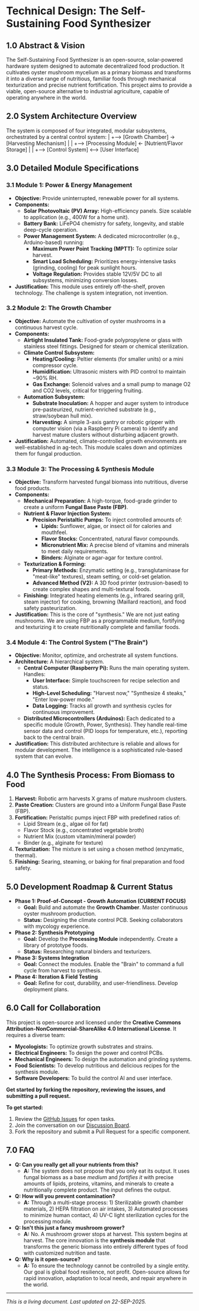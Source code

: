 # Technical Design: The Self-Sustaining Food Synthesizer

## 1.0 Abstract & Vision

The Self-Sustaining Food Synthesizer is an open-source, solar-powered hardware system designed to automate decentralized food production. It cultivates oyster mushroom mycelium as a primary biomass and transforms it into a diverse range of nutritious, familiar foods through mechanical texturization and precise nutrient fortification. This project aims to provide a viable, open-source alternative to industrial agriculture, capable of operating anywhere in the world.

## 2.0 System Architecture Overview

The system is composed of four integrated, modular subsystems, orchestrated by a central control system:
|
+--> [Growth Chamber] -> [Harvesting Mechanism]
|          |
+--> [Processing Module] <- [Nutrient/Flavor Storage]
|          |
+--> [Control System] <--> [User Interface]


## 3.0 Detailed Module Specifications

### 3.1 Module 1: Power & Energy Management

*   **Objective:** Provide uninterrupted, renewable power for all systems.
*   **Components:**
    *   **Solar Photovoltaic (PV) Array:** High-efficiency panels. Size scalable to application (e.g., 400W for a home unit).
    *   **Battery Bank:** LiFePO4 chemistry for safety, longevity, and stable deep-cycle operation.
    *   **Power Management System:** A dedicated microcontroller (e.g., Arduino-based) running:
        *   **Maximum Power Point Tracking (MPTT):** To optimize solar harvest.
        *   **Smart Load Scheduling:** Prioritizes energy-intensive tasks (grinding, cooling) for peak sunlight hours.
        *   **Voltage Regulation:** Provides stable 12V/5V DC to all subsystems, minimizing conversion losses.
*   **Justification:** This module uses entirely off-the-shelf, proven technology. The challenge is system integration, not invention.

### 3.2 Module 2: The Growth Chamber

*   **Objective:** Automate the cultivation of oyster mushrooms in a continuous harvest cycle.
*   **Components:**
    *   **Airtight Insulated Tank:** Food-grade polypropylene or glass with stainless steel fittings. Designed for steam or chemical sterilization.
    *   **Climate Control Subsystem:**
        *   **Heating/Cooling:** Peltier elements (for smaller units) or a mini compressor cycle.
        *   **Humidification:** Ultrasonic misters with PID control to maintain ~90% RH.
        *   **Gas Exchange:** Solenoid valves and a small pump to manage O2 and CO2 levels, critical for triggering fruiting.
    *   **Automation Subsystem:**
        *   **Substrate Inoculation:** A hopper and auger system to introduce pre-pasteurized, nutrient-enriched substrate (e.g., straw/soybean hull mix).
        *   **Harvesting:** A simple 3-axis gantry or robotic gripper with computer vision (via a Raspberry Pi camera) to identify and harvest mature clusters without disturbing adjacent growth.
*   **Justification:** Automated, climate-controlled growth environments are well-established in ag-tech. This module scales down and optimizes them for fungal production.

### 3.3 Module 3: The Processing & Synthesis Module

*   **Objective:** Transform harvested fungal biomass into nutritious, diverse food products.
*   **Components:**
    *   **Mechanical Preparation:** A high-torque, food-grade grinder to create a uniform **Fungal Base Paste (FBP)**.
    *   **Nutrient & Flavor Injection System:**
        *   **Precision Peristaltic Pumps:** To inject controlled amounts of:
            *   **Lipids:** Sunflower, algae, or insect oil for calories and mouthfeel.
            *   **Flavor Stocks:** Concentrated, natural flavor compounds.
            *   **Micronutrient Mix:** A precise blend of vitamins and minerals to meet daily requirements.
            *   **Binders:** Alginate or agar-agar for texture control.
    *   **Texturization & Forming:**
        *   **Primary Methods:** Enzymatic setting (e.g., transglutaminase for "meat-like" textures), steam setting, or cold-set gelation.
        *   **Advanced Method (V2):** A 3D food printer (extrusion-based) to create complex shapes and multi-textural foods.
    *   **Finishing:** Integrated heating elements (e.g., infrared searing grill, steam injector) for cooking, browning (Maillard reaction), and food safety pasteurization.
*   **Justification:** This is the core of "synthesis." We are not just eating mushrooms. We are using FBP as a programmable medium, fortifying and texturizing it to create nutritionally complete and familiar foods.

### 3.4 Module 4: The Control System ("The Brain")

*   **Objective:** Monitor, optimize, and orchestrate all system functions.
*   **Architecture:** A hierarchical system.
    *   **Central Computer (Raspberry Pi):** Runs the main operating system. Handles:
        *   **User Interface:** Simple touchscreen for recipe selection and status.
        *   **High-Level Scheduling:** "Harvest now," "Synthesize 4 steaks," "Enter low-power mode."
        *   **Data Logging:** Tracks all growth and synthesis cycles for continuous improvement.
    *   **Distributed Microcontrollers (Arduinos):** Each dedicated to a specific module (Growth, Power, Synthesis). They handle real-time sensor data and control (PID loops for temperature, etc.), reporting back to the central brain.
*   **Justification:** This distributed architecture is reliable and allows for modular development. The intelligence is a sophisticated rule-based system that can evolve.

## 4.0 The Synthesis Process: From Biomass to Food

1.  **Harvest:** Robotic arm harvests X grams of mature mushroom clusters.
2.  **Paste Creation:** Clusters are ground into a Uniform Fungal Base Paste (FBP).
3.  **Fortification:** Peristaltic pumps inject FBP with predefined ratios of:
    *   Lipid Stream (e.g., algae oil for fat)
    *   Flavor Stock (e.g., concentrated vegetable broth)
    *   Nutrient Mix (custom vitamin/mineral powder)
    *   Binder (e.g., alginate for texture)
4.  **Texturization:** The mixture is set using a chosen method (enzymatic, thermal).
5.  **Finishing:** Searing, steaming, or baking for final preparation and food safety.

## 5.0 Development Roadmap & Current Status

*   **Phase 1: Proof-of-Concept - Growth Automation (CURRENT FOCUS)**
    *   **Goal:** Build and automate the **Growth Chamber**. Master continuous oyster mushroom production.
    *   **Status:** Designing the climate control PCB. Seeking collaborators with mycology experience.
*   **Phase 2: Synthesis Prototyping**
    *   **Goal:** Develop the **Processing Module** independently. Create a library of prototype foods.
    *   **Status:** Researching natural binders and texturizers.
*   **Phase 3: Systems Integration**
    *   **Goal:** Connect the modules. Enable the "Brain" to command a full cycle from harvest to synthesis.
*   **Phase 4: Iteration & Field Testing**
    *   **Goal:** Refine for cost, durability, and user-friendliness. Develop deployment plans.
## 6.0 Call for Collaboration

This project is open-source and licensed under the **Creative Commons Attribution-NonCommercial-ShareAlike 4.0 International License**. It requires a diverse team:
*   **Mycologists:** To optimize growth substrates and strains.
*   **Electrical Engineers:** To design the power and control PCBs.
*   **Mechanical Engineers:** To design the automation and grinding systems.
*   **Food Scientists:** To develop nutritious and delicious recipes for the synthesis module.
*   **Software Developers:** To build the control AI and user interface.

**Get started by forking the repository, reviewing the issues, and submitting a pull request.**

**To get started:**
1.  Review the [GitHub Issues](https://github.com/JDM95aus/Self-sustaining-solar-food-synthesiser-/issues) for open tasks.
2.  Join the conversation on our [Discussion Board](https://github.com/JDM95aus/Self-sustaining-solar-food-synthesiser-/discussions).
3.  Fork the repository and submit a Pull Request for a specific component.

## 7.0 FAQ

*   **Q: Can you really get all your nutrients from this?**
    *   **A:** The system does not propose that you only eat its output. It uses fungal biomass as a base *medium* and *fortifies it* with precise amounts of lipids, proteins, vitamins, and minerals to create a nutritionally complete product. The input defines the output.
*   **Q: How will you prevent contamination?**
    *   **A:** Through a multi-stage process: 1) Sterilizable growth chamber materials, 2) HEPA filtration on air intakes, 3) Automated processes to minimize human contact, 4) UV-C light sterilization cycles for the processing module.
*   **Q: Isn't this just a fancy mushroom grower?**
    *   **A:** No. A mushroom grower stops at harvest. This system begins at harvest. The core innovation is the **synthesis module** that transforms the generic biomass into entirely different types of food with customized nutrition and taste.
*   **Q: Why is it open-source?**
    *   **A:** To ensure the technology cannot be controlled by a single entity. Our goal is global food resilience, not profit. Open-source allows for rapid innovation, adaptation to local needs, and repair anywhere in the world.

---
*This is a living document. Last updated on 22-SEP-2025.*
